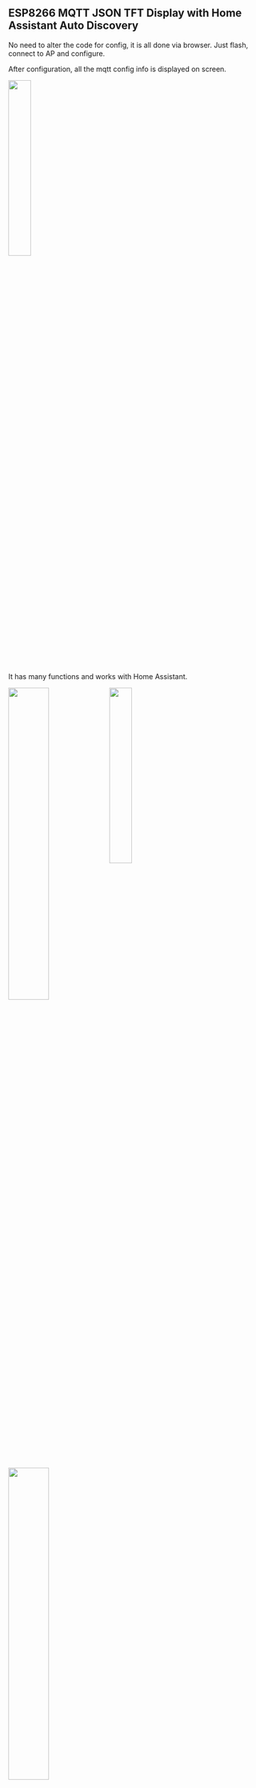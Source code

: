 ## ESP8266 MQTT JSON TFT Display with Home Assistant Auto Discovery


No need to alter the code for config, it is all done via browser.  Just flash, connect to AP and configure.

After configuration, all the mqtt config info is displayed on screen.

<img src="https://raw.githubusercontent.com/packetinspector/IoT-Stuff/master/esp8266/mqdisplay/images/display_start.jpg" width="30%" height="30%">

It has many functions and works with Home Assistant.

<img src="https://raw.githubusercontent.com/packetinspector/IoT-Stuff/master/esp8266/mqdisplay/images/ha_command.png" width="40%" height="40%" align="top"><img src="https://raw.githubusercontent.com/packetinspector/IoT-Stuff/master/esp8266/mqdisplay/images/display_mqtt.jpg" width="30%" height="30%"><img src="https://raw.githubusercontent.com/packetinspector/IoT-Stuff/master/esp8266/mqdisplay/images/ha_light.png" width="40%" height="40%" align="top">

You can control it via JSON.

Example Payloads:
```json
// Set Brightness
{"command": "brightness", "command_data": "50" }
// Display text
{"command": "message", "command_data": "My Cool Message" }
// HA Template
{"command": "message", "command_data": " {{ states.sensor.dark_sky_daily_summary.state }} "}
// Whats playing?
{"command": "message", "command_data": " {{ states.media_player.kodi.attributes.media_series_title }} "}
// Show things
{"command": "message", "command_data": "High: {{ states.sensor.dark_sky_daily_high_temperature.state}} \nLow:  {{ states.sensor.dark_sky_daily_low_temperature.state}} \n"}
// Will use new line chars to break
{"command": "message", "command_data": "DarkSky\nTodays Temp\nCurrent: {{ states.sensor.dark_sky_temperature.state }}\nHigh:    {{ states.sensor.dark_sky_daily_high_temperature.state}}\nLow:     {{ states.sensor.dark_sky_daily_low_temperature.state}}"}
// Reconnect to mqtt - You could use this "rediscover" the light component
{"command": "mqreconnect"}
// Reset your device
{"command": "reset"}
```

Some attempt made to autosize font for display.  

This will use the MQTT Auto Discovery feature in Home Assistant and add itself as a light component. From there you can also turn the display on/off and alter the brightness.

I used the TFT_eSPI lib which is compatible with many TFT displays
##### Parts
- NodeMCU
- ILI9341

##### Other Notes
OTA is enabled

